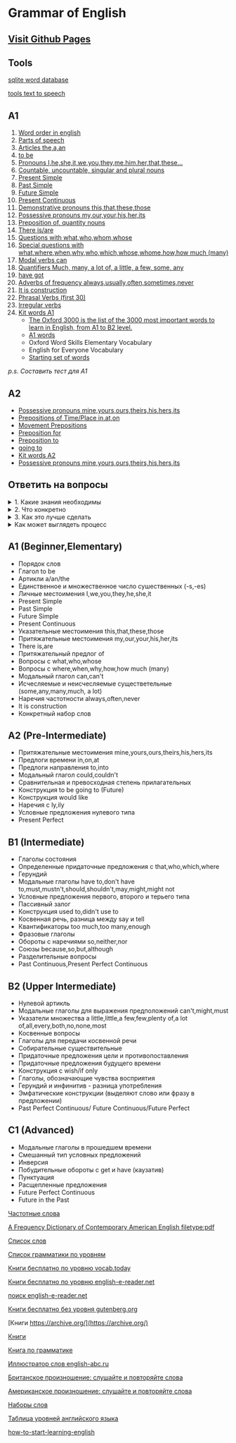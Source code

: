 # Grammar of English

## [Visit Github Pages](https://Jekahome.github.io/grammar_of_english)

## Tools

[sqlite word database](https://github.com/Jekahome/grammar_of_english/tree/main/db)

[tools text to speech](https://github.com/Jekahome/grammar_of_english/tree/main/tools)

## A1

1. [Word order in english](https://github.com/Jekahome/grammar_of_english/blob/main/grammar/A1/Order%20of%20words%20in%20a%20sentence.md) 
2. [Parts of speech](https://github.com/Jekahome/grammar_of_english/blob/main/grammar/A1/Parts%20of%20speech.md)
3. [Articles the,a,an](https://github.com/Jekahome/grammar_of_english/blob/main/grammar/A1/Articles%20a%2Can%2Cthe.md) 
4. [to be](https://github.com/Jekahome/grammar_of_english/blob/main/grammar/A1/to%20be.md) 
5. [Pronouns I,he,she,it,we,you,they,me,him,her,that,these...](https://github.com/Jekahome/grammar_of_english/blob/main/grammar/A1/Pronouns.md) 
6. [Countable, uncountable, singular and plural nouns](https://github.com/Jekahome/grammar_of_english/blob/main/grammar/A1/Singular%20and%20plural%20nouns.md)
7. [Present Simple](https://github.com/Jekahome/grammar_of_english/blob/main/grammar/A1/Present%20Simple.md)
8. [Past Simple](https://github.com/Jekahome/grammar_of_english/blob/main/grammar/A1/Past%20Simple.md)
9. [Future Simple](https://github.com/Jekahome/grammar_of_english/blob/main/grammar/A1/Future%20Simple.md)
10. [Present Continuous](https://github.com/Jekahome/grammar_of_english/blob/main/grammar/A1/Present%20Continuous.md)
11. [Demonstrative pronouns this,that,these,those](https://github.com/Jekahome/grammar_of_english/blob/main/grammar/A1/Demonstrative%20pronouns%20this%2Cthat%2Cthese%2Cthose.md)
12. [Possessive pronouns my,our,your,his,her,its](https://github.com/Jekahome/grammar_of_english/blob/main/grammar/A1/Possessive%20pronouns%20my%2Cour%2Cyour%2Chis%2Cher%2Cits.md)
13. [Preposition of, quantity nouns](https://github.com/Jekahome/grammar_of_english/blob/main/grammar/A1/Preposition%20of.md)
14. [There is/are](https://github.com/Jekahome/grammar_of_english/blob/main/grammar/A1/There%20is%2Care.md)
15. [Questions with what,who,whom,whose](https://github.com/Jekahome/grammar_of_english/blob/main/grammar/A1/Questions%20with%20what%2Cwho%2Cwhom%2Cwhose.md) 
16. [Special questions with what,where,when,why,who,which,whose,whome,how,how much (many)](https://github.com/Jekahome/grammar_of_english/blob/main/grammar/A1/Special%20questions%20with%20what%2Cwhere%2Cwhen%2Cwhy%2Cwho%2Cwhich%2Cwhose%2Cwhome%2Chow%2Chow%20much%20(many).md) 
17. [Modal verbs can](https://github.com/Jekahome/grammar_of_english/blob/main/grammar/A1/Modal%20verbs%20can.md) 
18. [Quantifiers Much, many, a lot of, a little, a few, some, any](https://github.com/Jekahome/grammar_of_english/blob/main/grammar/A1/Quantifiers%20much%2Cmany%2Ca%20lot%20of%2Ca%20little%2Ca%20few%2Csome%2Cany.md) 
19. [have got](https://github.com/Jekahome/grammar_of_english/blob/main/grammar/A1/have%20got.md) 
20. [Adverbs of frequency always,usually,often,sometimes,never](https://github.com/Jekahome/grammar_of_english/blob/main/grammar/A1/Adverbs%20of%20frequency%20always%2Cusually%2Coften%2Csometimes%2Cnever.md) 
21. [It is construction](https://github.com/Jekahome/grammar_of_english/blob/main/grammar/A1/It%20is%20construction.md)
22. [Phrasal Verbs (first 30)](https://github.com/Jekahome/grammar_of_english/blob/main/grammar/A1/Phrasal%20Verbs.md)
23. [Irregular verbs](https://github.com/Jekahome/grammar_of_english/blob/main/grammar/A1/Irregular%20verbs.md) 
24. [Kit words A1](https://github.com/Jekahome/grammar_of_english/blob/main/grammar/A1/Kit%20A1.md)
    * [The Oxford 3000 is the list of the 3000 most important words to learn in English, from A1 to B2 level.](https://www.oxfordlearnersdictionaries.com/external/pdf/wordlists/oxford-3000-5000/American_Oxford_3000.pdf)
    * [A1 words](https://www.oxfordlearnersdictionaries.com/wordlists/oxford3000-5000)
    * Oxford Word Skills Elementary Vocabulary
    * English for Everyone Vocabulary
    * [Starting set of words](https://github.com/Jekahome/grammar_of_english/blob/main/grammar/A1/Starting%20set%20of%20words.md)

<i>p.s. Составить тест для A1</i>

## A2

* [Possessive pronouns mine,yours,ours,theirs,his,hers,its](https://github.com/Jekahome/grammar_of_english/blob/main/grammar/A2/Possessive%20pronouns%20mine%2Cyours%2Cours%2Ctheirs%2Chis%2Chers%2Cits.md)
* [Prepositions of Time/Place in,at,on](https://github.com/Jekahome/grammar_of_english/blob/main/grammar/A2/Prepositions%20in%2Cat%2Con.md) 
* [Movement Prepositions](https://github.com/Jekahome/grammar_of_english/blob/main/grammar/A2/Movement%20Prepositions.md)
* [Preposition for](https://github.com/Jekahome/grammar_of_english/blob/main/grammar/Preposition%20for.md) 
* [Preposition to](https://github.com/Jekahome/grammar_of_english/blob/main/grammar/Preposition%20to.md) 
* [going to](https://github.com/Jekahome/grammar_of_english/blob/main/grammar/A2/Going%20to.md) 
* [Kit words A2](https://github.com/Jekahome/grammar_of_english/blob/main/grammar/A2/Kit%20A2.md) 
* [Possessive pronouns mine,yours,ours,theirs,his,hers,its](https://github.com/Jekahome/grammar_of_english/blob/main/grammar/Possessive%20pronouns%20mine%2Cyours%2Cours%2Ctheirs%2Chis%2Chers%2Cits.md) 



## Ответить на вопросы

<details>
<summary>1. Какие знания необходимы</summary>

Для начала необходим примерно 3 тыс. словарный запас (7 тыс это 80% текста).
Слова имеют конкретную частоту встречаемости, так что следует начать с самых частотных, сгруппированных по части речи (глаголы, существительные, наречие ... ). Так же фразовые глаголы, у них так же есть частота употребления в речи.

Грамматика делится по уровням A1-C1 ..., имеет смысл ее изучать только с достаточным количеством практики. 
Т.е. не просто понять грамматику, а именно **использовать** в нужной ситуации.

Практика состоит из ГОВОРИТЬ, СЛУШАТЬ, ПИСАТЬ, ЧИТАТЬ.
Для чтения начинают с адаптивных текстов или чтения субтитров из мультиков, аудирование развивается через диктант под диктовку и просмотр видео.
Произношение корректируется учителем и самокоррекцией после прослушивания себя, сравнивая с оригиналом (диктором).

Ни слова, ни словесные конструкции, ни грамматика не запомнятся без необходимого контекста, эмоциональной **добавки** и n-го количества раз использования.
Это легче всего получить разговаривая с человеком. Так как активное использование языка способствует его запоминанию, мозг сохраняет надолго, если **он искал и нашел, то что помогло**.

Возможна компенсация недостатка обшения с человеком, используя возможности браузера и библиотек работы с голосом.
Браузер может **voice to text** и **text to voice**, эта комбинация может заменить роль тренера. 
Так же если вы обладатель iPhone 11 и более и имеете платный аккаунт ChatGPT то вы можете настроить его в роль собеседника для вашего уровня английского.

Но остается проблема с контентом, трудно подобрать обучающий материал по уровню и теме, необходимо показать **контекст** с озвучиванием и в нужной грамматике и с нужными словами.
Имея достаточно простого текста из книг возможно подбирать следующий изучаемый материал на основе предыдущего, т.е. все предложения должны состоять из слов изученных ранее, плюс новые, изучаемые сейчас.

</details>


<details>
<summary>2. Что конкретно</summary>

Есть в наличии или можно скачать:

- Слова 6 тыс частотных;
- Грамматика по уровням;
- Адаптивные книги (ссылки);
- Видео фильмы, сериалы, мультики, видео English Comprehensible Input (torrents);
</details>


<details>
<summary>3. Как это лучше сделать</summary>

По-видимому, живое общение очень мощный толчок, причем в группе еще лучше, чем один на один с преподавателем.
Лучшее что можно сделать для освоения языка - это обсуждение изучаемой темы/слов с другими людьми/AI.
Но так как найти людей, которым интересно было бы с тобой обсуждать твои темы - мало (приложение HelloTalk), то на самостоятельную работу будет приходить основное время обучения.

Следовательно расписать себе самостоятельно: 
- **SPEAK** ГОВОРИТЬ учиться/привыкать следует при чтении в слух и повторяя за диктором с [самопроверкой](https://www.google.com/intl/en/chrome/demos/speech.html),[самопроверкой](https://voicenotebook.com/) (проверить в браузере как распознается речь). Для привыкания речевого аппарата необходим обьем наговоренного текста, можно читать в слух, повторять за диктором и произвольно сочинять, (научиться говорить о себе: личная информация, распорядок дня, привычки, погода, работа, увлечения); Записывать аудио-сообщения о планах на день, и как прошел день. Отвечать/задавать вопросы в тренажоре который реагирует (приложения могут такое или самостоятельно разработать используя возможности браузерного API распознавать речь speech-to-text, библиотеки на python могут text-to-speech). Брать картинку и описывать все что на ней происходит. Все же лучшим решением будет ежедневный собеседник. Рассмотреть различные подходы для улучшения навыка говорить - [методика обучения говорению на английском языке](https://github.com/Jekahome/grammar_of_english/blob/main/sources/%D0%9C%D0%B5%D1%82%D0%BE%D0%B4%D0%B8%D0%BA%D0%B0%20%D0%BE%D0%B1%D1%83%D1%87%D0%B5%D0%BD%D0%B8%D1%8F%20%D0%B3%D0%BE%D0%B2%D0%BE%D1%80%D0%B5%D0%BD%D0%B8%D1%8E%20%D0%BD%D0%B0%20%D0%B0%D0%BD%D0%B3%D0%BB%D0%B8%D0%B9%D1%81%D0%BA%D0%BE%D0%BC%20%D1%8F%D0%B7%D1%8B%D0%BA%D0%B5.md)
- **LISTEN** СЛУШАТЬ мультики, фильмы, прослушивать адаптивные книги, найти приятный голос блогера,.... Записать аудио в формате "вопрос en - пауза 5 сек - ответ en" и во время прогулки отвечать на эти вопросы. Самостоятельно создать файл субтитров (в формате vtt для видео в формате mkv) придется слушать каждую реплику в адаптированном/легком видео и переводить для себя, [Онлайн-диктанты](https://www.learnenglish.de/dictationpage.html#elem), [Онлайн-диктанты](https://www.englishclub.com/listening/dictation.php);
- **WRITE** ПИСАТЬ при прослушивании адаптивных книг, при прохождении грамматики по учебникам, отвечать на форумах, личный блог про то как идет изучения языка. Составлять простые предложения в различных Simple временах из слов набора A1 и проверять их [грамматику](https://languagetool.org/ru) или [www.onlinecorrection.com](https://www.onlinecorrection.com/); 
- **READ** ЧИТАТЬ адаптивные книги по уровням;
- **VOCABULAR** словарный запас один из вариантов `ознакомления` с новыми словами это карточки слов, с лицевой стороны `en + транскрипция`,с обратной стороны `перевод`. Перебирать карточки с лицевой стороны, потом наоборот перебирать с обратной стороны переводить на английский. Для запоминания слова, оно должно быть нами использованно много раз в его контексте, вначале в письме потом при произношении.

<i>Проходить по уровням грамматики с текущим набором частотных слов. 
Разработать bot-trainer или найти аналог по типу "Andy", для закрепления тем грамматики и слов.</i>

**Начать с освоения базовых слов A1, понять как формируется предложение, что такое личные местоимения, тренировать перевод предложений в 
Present Simple, Past Simple, Future Simple, Present Continuous ... (Я ем, Я ел, Она есть, Она ела, Она будет есть, Я не буду есть ) тут должны быть задействованы
основные глаголы (а они как правило неправильные). Далее, с этими знаниями (о том, как формируется предложение в этих временах) проходить остальные темы грамматики A1 (Указательные/Притяжательные местоимения, There is/are, .... ).** 

**Важный ньюанс, если понимать значение всех слов из A1 (до 1000 слов) то вы УЖЕ должны говорить и воспринимать на слух предложения состоящие из этих слов, соответвенно на это надо делеть упор, переносить понимание в использование. 
Но не следует делать лишнюю работу, начав изучать еще слова из A2,B1... в надежде на то, что вы сможете наконец лучше понимать английский. 
Сперва закрепите понимае на этом уровне, используя ТОЛЬКО грамматику для A1, говорите простые предложения, воспринимайте их на слух, пишите под диктовку. Когда вы "выростите" из этого уровня, у вас будет "тяга" к новому уровню A2**.
</details>


<details>

<summary>Как может выглядеть процесс</summary>


**Степень понимания языка:**
1. Первая степень, легче всего услышать в предложении знакомое слово и додумать смысл всего сообщения.
2. Вторая степень, имея вариант на своем языке, сделать перевод, т.е. написать все предложение целиком.
3. Третья степень, имея вариант на своем языке, сказать суть предложения на английском.
4. Четвертая степень, распознать все что говорилось в предложении на слух. 


# Последовательность овладения языком

#### 1. Сбор данных

В начале необходим объем слов, самых простых и частотных, это из набора `A1`. 
Слова будут поступать из:
- набор A1 (последовательно начиная с глаголов `to be, have, want, do, go, get, take, make, come, let me` и модальных глаголов `can, could, may, might, must, have to`);
- читая адаптивные книги (Started, Beginner);
- просмотра адаптивных видео;
- уроков грамматики;

Далее, с этими словами необходимо самостоятельно составлять простые предложения/истории используя времена: Present Simple, Past Simple, Future Simple, Present Continuous.

Для основных глаголов, количество ваших предложений должно доходить до 50 шт., для остальных частей речи 15-20 шт.

Как составлять предложения. 
Для частей речи Verb, Nouns, Adjectivs, Adverbs по отдельности:
1. Взять контекст из словарей (тут примеры [dictionary.cambridge](https://dictionary.cambridge.org/ru/%D1%81%D0%BB%D0%BE%D0%B2%D0%B0%D1%80%D1%8C/%D0%B0%D0%BD%D0%B3%D0%BB%D0%BE-%D1%80%D1%83%D1%81%D1%81%D0%BA%D0%B8%D0%B9/get), [wooordhunt](https://wooordhunt.ru/), [word-by-word](https://word-by-word.ru/), [самоучитель английского языка 177 конструкций](https://encrypted-tbn0.gstatic.com/images?q=tbn:ANd9GcTZ08-R271pHZ6ClqDj5Wuhbj4Bvhbkgb1NZl-lKMLtGg&s)) 
2. Разнообразить с помощью ChatGPT 
3. Придумать самостоятельные примеры (на основе уже имеющихся примеров это легче сделать)

    Помощь ChatGPT:

       - "Создай простые предложения состоящие из слова: get (verb) в таких временах: Present Simple, Past Simple, Future Simple, Present Continuous"

       - "Продолжи несколько раз предложение на английском и добавь перевод: I take"

Пример составления предложений для глагола `to be`:

```
be, am, is, are, was, were - быть, явл+ятся
She is a doctor. - Она врач.
I am a good friend. - Я хороший друг.
They are good friends. - Они хорошие друзья.
I am not a thing, I'm a man - Я не вещь, я мужчина.
Who are you? - Кто ты?
Do you at home? - Ты д+ома?
No, I do not at home. - Нет, меня нет д+ома.
Does she at home? - Она д+ома?
Am I a man? - Я мужчина?
Are you a man? - Вы мужчина?
Yes, I am a man - Да, Я мужчина!

I was tired yesterday. - Вчера я устал.
I was a good friend. - Я был хорошим другом.
I was child - я был ребенком.
We were children - Мы были детьми.
Did you tire yesterday - Ты вчера устал?
Yes, I was tired yesterday - Да, я вчера устал.

I will be happy tomorrow. - Завтра я буду счастлив.
I will be strong and smart. - Я буду сильным и умным.
Will you be smart or stupid? - Ты будешь умным или глупым?
I will be smart. - Я буду умным.
```

Имея собственные составленные предложения, а также предложения из грамматики соответствующего уровня (A1,...) и адаптированных книг того же уровня, переходим ко второму пункту.

#### 2. Чтение в голос

- 2.1. Повторять эти предложения за диктором, слушать и повторять. [создать аудио](https://github.com/Jekahome/grammar_of_english/blob/main/tools/)

- 2.2. Самостоятельно читать в голос EN предложения до полного понимания всех слов. Несколько проходов. (привыкаем к построению предложения)

#### 3. Письменный перевод 

Перевести письменно с RU на EN. Несколько проходов. (нарабатываем READ и WRITE)

#### 4. Писать под диктовку

Писать под диктовку предложения с EN на EN. Несколько проходов. (нарабатываем LISTEN и WRITE)

[создать аудио](https://github.com/Jekahome/grammar_of_english/blob/main/tools/) в формате "EN - пауза - RU", прослушивать и писать их снова под диктовку. 

Как развивать LISTEN:
- слушать (и писать под диктовку) на english адаптивные книги;
- переводить фильмы в субтитры с english на english;
- [слушать подкасты с расшифровкой](https://www.leonardoenglish.com/free-transcripts)
- [Shadowing](https://www.leonardoenglish.com/blog/what-is-shadowing)

Найти спикера с понятным произношением:
- [Rachel's English](https://www.youtube.com/@rachelsenglish/playlists)
- [English Learning for Curious Minds — подкаст, созданный Leonardo English](https://www.leonardoenglish.com/podcasts)
- [Luke’s ENGLISH Podcast](https://teacherluke.co.uk/2021/12/09/753-visiting-the-louvre-museum-with-amber-paul/)
- [Новости](https://www.send7.org/podcast)
- [The Moth](https://www.youtube.com/@themoth)

#### 5. Отвечать и задавать вопросы (с собой или chatGPT)

Говорить ... мы еже знаем смысл слов, и как строиться предложение и даже как оно звучит и можем его произнести. Осталось сформировать в нужный момент эти знания прямо в голове. 
В идеале, этот важный этап, отрабатывается в паре, задавая друг другу вопросы из этих предложений. 
Но вы можете взять вопросительные предложения на RU, например - 'Умеешь ли ты водить машину?' и переводить их устно задавая EN вопросы воображаемому собеседнику - 'Can you drive a car?' и отвечать на них, конечно нет момента неожиданности, это минус. 
Еще вариант записать аудио с вопросами на Ru - 'Спроси меня, умею ли я водить машину', прослушав, вы в голос задаете вопрос 'Can you drive a car?' и сами же отвечаете - 'Yes, I can drive a car'

Как развивать SPEAK:
- создать аудио с вопросами, и отвечать на них в свободное время;
- [речевой тренажер](https://callannie.ai/call);
- читать в голос или дублировать;
- пересказывать текст;

--- 

<i>далее... так как владение английским это не знание,а НАВЫК то его небходимо применять и практиковать. Как еще увеличить применение? ... 

(в процессе) 

Два варианта:
1. Найти собеседника/группу и обмениваться/проговаривать заданную тему/слова каждый день/через день. Ну точно не раз в неделю с преподавателем в течении одного час, проговорив от силы 15 минут и все остальное время "грузишся" грамматикой (проблема в том, что трудно найти таких людей). Но если есть такие люди, то даже без модератора можно организоваться и проговариавать (1. Что вы сделали и что будете делать и задавать друг другу уточняющие вопросы; 2. Просить сказать как собеседник понимает очередное слова из набора A1; 3. Использовать в течении разговора предложения только с конкретным глаголом)
2. Использовать [речевой тренажер](https://callannie.ai/call) или приложение Andy. Пробую сделать свой вариант с моими сценариями нужных тем и слов.
3. Вариант для владельцев iPhone и платной версии ChatGPT. Настроить чат на роль репетитора (используя различные prompts) и разговаривать с ним. Настроить [Customize chatGPT](https://github.com/Jekahome/grammar_of_english/blob/main/sources/Customize%20chatGPT.md) для удобства.
</i>

--- 

Дополнительно ежедневное занятие:
- написать и записать аудио о плане на день `Future Simple`,и о том что было вчера `Present Simple`(хорошо бы обмениваться с кем-то и переводить);
- повторять пройденные темы грамматики (необходимо сделать для себя "выжимку" с примерами предложений)
- брать любое слово из текущего уровня A1 и писать про него все что знаете, "круг слова", темы в которых его часто использую, слово как вы его понимаете. Несколько предложений на english;

Дополнительно:
- описывать диалог о обыденных ситуациях (общение с продавцом, ситуация в такси, вы в лифте, вы в тренажерном зале, в ресторане, в холле гостиницы), продумать простой диалог, что бы вы спросили или ответили. Каждая такая тема имеет уникальные слова, которые часто употребляются именно в выбранной вами ситуации. Что-то похожее на сценарий, который следует проговорить. Коллекционируйте такие мини-сценарии.

Кроме работы с отдельными словами, есть еще две важные группы тем, которые обладают уникальным набором слов, реплик. И с которыми следует так же работать как и со словами.
- Первое это темы как - `погода, еда, настроение,...`
- И такие темы как встреча с людьми в различных ситуациях `в кинотеатре, в такси ...`

<i>Придумайте себе хобби на английском. </i>

<i> Инсайд, когда думаешь - "Почему я не знаю этого слова?", но потом посчитав сколько раз ты его использовал в быту, понимаешь что не использовал, ну так делаем вывод ... </i>

</details>

## A1 (Beginner,Elementary)

- Порядок слов
- Глагол to be
- Артикли a/an/the
- Единственное и множественное число сушественных (-s,-es)
- Личные местоимения I,we,you,they,he,she,it
- Present Simple 
- Past Simple
- Future Simple
- Present Continuous
- Указательные местоимения this,that,these,those
- Притяжательные местоимения my,our,your,his,her,its
- There is,are
- Притяжательный предлог of
- Вопросы с what,who,whose
- Вопросы с where,when,why,how,how much (many)
- Модальный глагол can,can't
- Исчесляемые и неисчесляемые существетельные (some,any,many,much, a lot)
- Наречия частотности always,often,never
- It is construction
- Конкретный набор слов

## A2 (Pre-Intermediate)

- Притяжательные местоимения mine,yours,ours,theirs,his,hers,its
- Предлоги времени in,on,at
- Предлоги направления to,into
- Модальный глагол could,couldn't
- Сравнительная и превосходная степень прилагательных
- Конструкция to be going to (Future)
- Конструкция would like
- Наречия с ly,ily
- Условные предложения нулевого типа
- Present Perfect


## B1 (Intermediate)

- Глаголы состояния
- Определенные придаточные предложения с that,who,which,where
- Герундий
- Модальные глаголы have to,don't have to,must,mustn't,should,shouldn't,may,might,might not
- Условные предложения первого, второго и терьего типа
- Пассивный залог
- Конструкция used to,didn't use to
- Косвенная речь, разница между say и tell
- Квантификаторы too much,too many,enough
- Фразовые глаголы
- Обороты с наречиями so,neither,nor
- Союзы because,so,but,although
- Разделительные вопросы
- Past Continuous,Present Perfect Continuous

## B2 (Upper Intermediate)

- Нулевой артикль
- Модальные глаголы для выражения предположений can't,might,must
- Указатели множества a little,little,a few,few,plenty of,a lot of,all,every,both,no,none,most
- Косвенные вопросы
- Глаголы для передачи косвенной речи
- Собирательные существительные
- Придаточные предложения цели и противопоставления
- Придаточные предложения будущего времени
- Конструкция с wish/if only
- Глаголы, обозначающие чувства восприятия
- Герундий и инфинитив - разница употребления
- Эмфатические конструкции (выделяют слово или фразу в предложении)
- Past Perfect Continuous/ Future Continuous/Future Perfect

## C1 (Advanced)

- Модальные глаголы в прошедшем времени
- Смешанный тип условных предложений
- Инверсия
- Побудительные обороты с get и have (каузатив)
- Пунктуация
- Расщепленные предложения
- Future Perfect Continuous
- Future in the Past


[Частотные слова](https://github.com/Jekahome/Frequency-Dictionary-of-English-Words)

[A Frequency Dictionary of Contemporary American English filetype:pdf](https://www.wordfrequency.info/files/book.pdf)

[Список слов](https://libguides.tii.qa/c.php?g=655316&p=8065488#:~:text=The%20Oxford%203000%20is%20a,know%20at%20A1%2DB2%20level.)

[Список грамматики по уровням](https://github.com/Jekahome/grammar_of_english/blob/main/Checklist.md)

[Книги бесплатно по уровню vocab.today](https://vocab.today/reader/)

[Книги бесплатно по уровню english-e-reader.net](https://english-e-reader.net/level/starter)

[поиск english-e-reader.net](https://english-e-reader.net/findbook?title=Song)

[Книги бесплатно без уровня gutenberg.org](https://www.gutenberg.org/)

[Книги https://archive.org/](https://archive.org/)

[Книги](https://www.topenglishcenter.com/zona-del-estudiante/english-reader-plan.php)

[Книга по грамматике](https://ntbooks.pro/zhivaja-grammatika-anglijskogo-jazyka-uroven-1.html)

[Иллюстратор слов english-abc.ru](https://english-abc.ru/)

[Британское произношение: слушайте и повторяйте слова](https://www.bbc.co.uk/learningenglish/english/features/pronunciation)

[Американское произношение: слушайте и повторяйте слова](https://www.youtube.com/@rachelsenglish/playlists)

[Наборы слов](https://englishwsheets.com/hobbies.html)

[Таблица уровней английского языка](https://englex.ru/english-levels-table/)

[how-to-start-learning-english](https://englex.ru/how-to-start-learning-english/)
